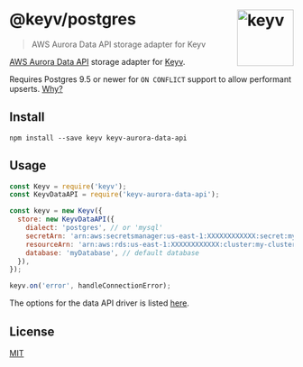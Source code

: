 # @keyv/postgres [<img width="100" align="right" src="https://rawgit.com/lukechilds/keyv/master/media/logo.svg" alt="keyv">](https://github.com/lukechilds/keyv)

> AWS Aurora Data API storage adapter for Keyv

<!-- [![Build Status](https://travis-ci.org/lukechilds/keyv-postgres.svg?branch=master)](https://travis-ci.org/lukechilds/keyv-postgres)
[![Coverage Status](https://coveralls.io/repos/github/lukechilds/keyv-postgres/badge.svg?branch=master)](https://coveralls.io/github/lukechilds/keyv-postgres?branch=master)
[![npm](https://img.shields.io/npm/v/@keyv/postgres.svg)](https://www.npmjs.com/package/@keyv/postgres) -->

[AWS Aurora Data API](https://docs.aws.amazon.com/AmazonRDS/latest/AuroraUserGuide/data-api.html) storage adapter for [Keyv](https://github.com/lukechilds/keyv).

Requires Postgres 9.5 or newer for `ON CONFLICT` support to allow performant upserts. [Why?](https://stackoverflow.com/questions/17267417/how-to-upsert-merge-insert-on-duplicate-update-in-postgresql/17267423#17267423)

## Install

```shell
npm install --save keyv keyv-aurora-data-api
```

## Usage

```js
const Keyv = require('keyv');
const KeyvDataAPI = require('keyv-aurora-data-api');

const keyv = new Keyv({
  store: new KeyvDataAPI({
    dialect: 'postgres', // or 'mysql'
    secretArn: 'arn:aws:secretsmanager:us-east-1:XXXXXXXXXXXX:secret:mySecret',
    resourceArn: 'arn:aws:rds:us-east-1:XXXXXXXXXXXX:cluster:my-cluster-name',
    database: 'myDatabase', // default database
  }),
});

keyv.on('error', handleConnectionError);
```

The options for the data API driver is listed [here](https://github.com/jeremydaly/data-api-client).

## License

[MIT](./LICENSE)
